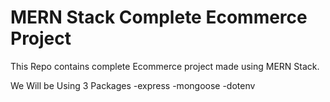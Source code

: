# MERN Stack Complete Ecommerce Project
This Repo contains complete Ecommerce project made using MERN Stack.

We Will be Using 3 Packages
-express
-mongoose
-dotenv
